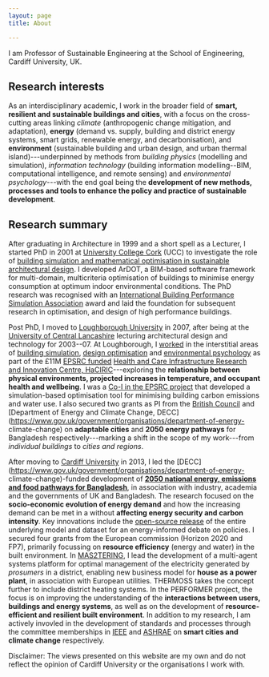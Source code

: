 ```yaml
---
layout: page
title: About

---
```

I am Professor of Sustainable Engineering at the School of Engineering, Cardiff University, UK.

## Research interests

As an interdisciplinary academic, I work in the broader field of **smart, resilient and sustainable buildings and cities**, with a focus on the cross-cutting areas linking _climate_ (anthropogenic change mitigation, and adaptation), **energy** (demand vs. supply, building and district energy systems, smart grids, renewable energy, and decarbonisation), and **environment** (sustainable building and urban design, and urban thermal island)---underpinned by methods from _building physics_ (modelling and simulation), _information technology_ (building information modelling--BIM, computational intelligence, and remote sensing) and _environmental psychology_---with the end goal being the **development of new methods, processes and tools to enhance the policy and practice of sustainable development**.

## Research summary

After graduating in Architecture in 1999 and a short spell as a Lecturer, I started PhD in 2001 at [University College Cork](https://www.ucc.ie/en/civileng/) (UCC) to investigate the role of [building simulation and mathematical optimisation in sustainable architectural design](https://dspace.lboro.ac.uk/dspace-jspui/bitstream/2134/10292/7/MourshedThesis.pdf). I developed ArDOT,
a BIM-based software framework for multi-domain, multicriteria optimisation of buildings to minimise energy consumption at optimum indoor environmental conditions. The PhD research was recognised with an
[International Building Performance Simulation
Association](http://ibpsa.org) award and laid the foundation for subsequent research in optimisation, and design of high performance buildings.

Post PhD, I moved to [Loughborough University](http://www.lboro.ac.uk/) in 2007, after being at the [University of Central Lancashire](http://www.uclan.ac.uk/) lecturing architectural design and technology for 2003--07. At Loughborough, I
[worked](http://www.haciric.org/about-us/our-people/researchers) in the interstitial areas of [building simulation](http://www.haciric.org/our-projects/WP2-Delivery-of-enhanced-performance-and-value-through-the-application-of-advanced-modelling-simulation-and-visualisation-to-the-design-and-operation-of-healthcare-facilities/), [design optimisation](http://www.haciric.org/our-projects/Develop-a-decision-support-system-through-modelling-and-simulation-to-optimise-lighting-design-of-healthcare-spaces/) and [environmental psychology](http://www.haciric.org/our-projects/Identify-and-develop-theory-on-various-performance-indicators-parameters-and-modelling-approaches-to-be-considered-during-the-design-of-healthcare-facilities/) as part of the £11M [EPSRC funded](http://gow.epsrc.ac.uk/NGBOViewGrant.aspx?GrantRef=EP/D039614/1) [Health and Care Infrastructure Research and Innovation Centre, HaCIRIC](http://www.haciric.org/)---exploring the
**relationship between physical environments, projected increases in temperature, and occupant health and wellbeing**. I was a [Co-I in the EPSRC project](http://gow.epsrc.ac.uk/NGBOViewGrant.aspx?GrantRef=TS/H002782/1) that developed a simulation-based
optimisation tool for minimising building carbon emissions and water use. I also secured two grants as PI from the [British Council](https://www.britishcouncil.org/) and
\[Department of Energy and Climate Change, DECC\](https://www.gov.uk/government/organisations/department-of-energy-
climate-change) on
**adaptable cities** and **2050 energy pathways** for
Bangladesh respectively---marking a shift in the scope of my work---from _individual buildings_ to _cities and regions_.

After moving to [Cardiff University](http://www.cardiff.ac.uk) in
2013, I led the \[DECC\](https://www.gov.uk/government/organisations/department-of-energy-
climate-change)-funded development of
[**2050 national energy, emissions and
food pathways for Bangladesh**](http://www.bd2050.org), in association with industry, academia
and the governments of UK and Bangladesh. The research focused on the **socio-economic evolution of energy demand** and how the increasing demand can be met in a without **affecting energy security and carbon intensity**. Key innovations include the
[open-source release](https://github.com/mmourshed/twenty-fifty) of the entire underlying model and dataset for an energy-informed debate on
policies. I secured four grants from the European commission (Horizon 2020 and
FP7), primarily focussing on **resource efficiency** (energy and water) in the built environment. In
[MAS2TERING](http://www.mas2tering.eu/), I lead the
development of a multi-agent systems platform for optimal management of the electricity generated by _prosumers_ in a district, enabling new business model for **house as a power plant**, in association
with European utilities. THERMOSS takes the concept further to include district heating systems. In the PERFORMER project, the focus is
on improving the understanding of the **interactions between users, buildings and energy systems**, as well as on the development of **resource-efficient and resilient built environment**. In addition
to my research, I am actively invovled in the development of standards
and processes through the committee memberships in
[IEEE](http://www.ieee.org) and
[ASHRAE](http://www.ashrae.org) on **smart cities and climate change** respectively.

<p class="message">
Disclaimer: The views presented on this website are my own and do not reflect the opinion of Cardiff University or the organisations I work with.
</p>